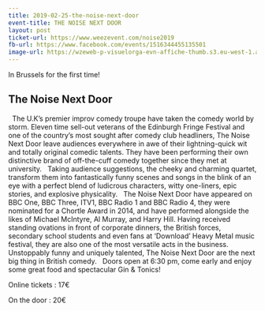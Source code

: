 ```yaml
---
title: 2019-02-25-the-noise-next-door
event-title: THE NOISE NEXT DOOR
layout: post
ticket-url: https://www.weezevent.com/noise2019
fb-url: https://www.facebook.com/events/1516344455135501
image-url: https://wzeweb-p-visuelorga-evn-affiche-thumb.s3.eu-west-1.amazonaws.com/affiche_408786.thumb53700.1546261229.jpg
---
```

In Brussels for the first time!

## The Noise Next Door
 
The U.K’s premier improv comedy troupe have taken the comedy world by storm.
Eleven time sell-out veterans of the Edinburgh Fringe Festival and one of the country’s most sought after comedy club headliners, The Noise Next Door leave audiences everywhere in awe of their lightning-quick wit and totally original comedic talents. They have been performing their own distinctive brand of off-the-cuff comedy together since they met at university.
 
Taking audience suggestions, the cheeky and charming quartet, transform them into fantastically funny scenes and songs in the blink of an eye with a perfect blend of ludicrous characters, witty one-liners, epic stories, and explosive physicality.
 
The Noise Next Door have appeared on BBC One, BBC Three, ITV1, BBC Radio 1 and BBC Radio 4, they were nominated for a Chortle Award in 2014, and have performed alongside the likes of Michael McIntyre, Al Murray, and Harry Hill. Having received standing ovations in front of corporate dinners, the British forces, secondary school students and even fans at ‘Download’ Heavy Metal music festival, they are also one of the most versatile acts in the business.
 
Unstoppably funny and uniquely talented, The Noise Next Door are the next big thing in British comedy.
 
Doors open at 6:30 pm, come early and enjoy some great food and spectacular Gin & Tonics!

Online tickets : 17€

On the door : 20€
